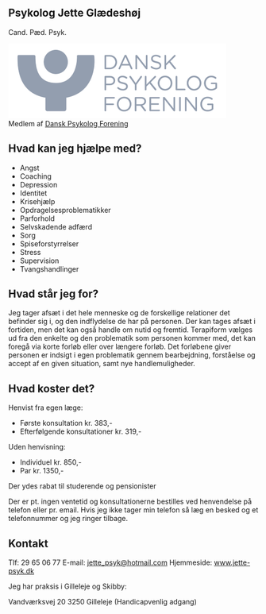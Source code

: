 ## Psykolog Jette Glædeshøj

Cand. Pæd. Psyk.

![Dansk Psykolog Forening](DP-LOGO.png)<br>
Medlem af [Dansk Psykolog Forening](https://www.dp.dk/)

## Hvad kan jeg hjælpe med?

- Angst
- Coaching
- Depression
- Identitet
- Krisehjælp
- Opdragelsesproblematikker
- Parforhold
- Selvskadende adfærd
- Sorg
- Spiseforstyrrelser
- Stress
- Supervision
- Tvangshandlinger

## Hvad står jeg for?

Jeg tager afsæt i det hele menneske og de forskellige relationer det befinder sig i, og den indflydelse de har på personen. Der kan tages afsæt i fortiden, men det kan også handle om nutid og fremtid. Terapiform vælges ud fra den enkelte og den problematik som personen kommer med, det kan foregå via korte forløb eller over længere forløb. Det forløbene giver personen er indsigt i egen problematik gennem bearbejdning, forståelse og accept af en given situation, samt nye handlemuligheder.

## Hvad koster det?

Henvist fra egen læge:

- Første konsultation kr. 383,-
- Efterfølgende konsultationer kr. 319,-

Uden henvisning:

- Individuel kr. 850,-
- Par kr. 1350,-

Der ydes rabat til studerende og pensionister

Der er pt. ingen ventetid og konsultationerne bestilles ved henvendelse på telefon eller pr. email.
Hvis jeg ikke tager min telefon så læg en besked og et telefonnummer og jeg ringer tilbage.

## Kontakt

Tlf: 29 65 06 77
E-mail: jette_psyk@hotmail.com
Hjemmeside: www.jette-psyk.dk

Jeg har praksis i Gilleleje og Skibby:

Vandværksvej 20
3250 Gilleleje
(Handicapvenlig adgang)
